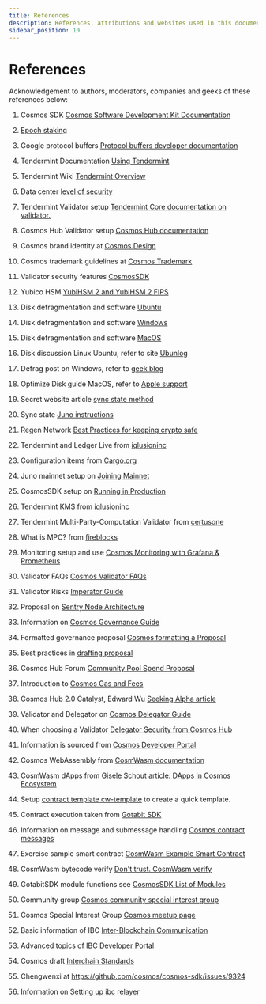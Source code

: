 ```yaml
---
title: References
description: References, attributions and websites used in this documentation
sidebar_position: 10
---
```


# References
Acknowledgement to authors, moderators, companies and geeks of these references below:

1. Cosmos SDK [Cosmos Software Development Kit Documentation](https://docs.cosmos.network/main) 
1. [Epoch staking](https://github.com/cosmos/cosmos-sdk/discussions/8328)
1. Google protocol buffers [Protocol buffers developer documentation](https://developers.google.com/protocol-buffers/docs/gotutorial)
1. Tendermint Documentation [Using Tendermint](https://docs.tendermint.com/v0.34/tendermint-core/using-tendermint.html#)
1. Tendermint Wiki [Tendermint Overview](https://golden.com/wiki/Tendermint-4AP8KX8#Overview)
1. Data center [level of security](https://www.eescorporation.com/data-center-security-levels/)
1. Tendermint Validator setup [Tendermint Core documentation on validator.](https://docs.tendermint.com/v0.34/tendermint-core/validators.html)
1. Cosmos Hub Validator setup [Cosmos Hub documentation](https://hub.cosmos.network/main/validators/validator-setup.html)
1. Cosmos brand identity at [Cosmos Design](https://v1.cosmos.network/design)
1. Cosmos trademark guidelines at [Cosmos Trademark](https://v1.cosmos.network/trademark)
1. Validator security features [CosmosSDK](https://hub.cosmos.network/main/validators/security.html)
1. Yubico HSM [YubiHSM 2 and YubiHSM 2 FIPS](https://www.yubico.com/products/hardware-security-module/)
1. Disk defragmentation and software [Ubuntu](https://towardsdatascience.com/3-tools-to-monitor-and-optimize-your-linux-system-c8a46c18d692)
1. Disk defragmentation and software [Windows](https://www.guru99.com/best-free-defrag-software.html)
1. Disk defragmentation and software [MacOS](https://macpaw.com/reviews/best-mac-optimizer-software)
1. Disk discussion Linux Ubuntu, refer to site [Ubunlog](https://ubunlog.com/en/optimiza-tu-sistema-y-libera-espacio-en-disco-en-ubuntu-y-derivados/#Optimizando_el_sistema_con_Stacer)
1. Defrag post on Windows, refer to [geek blog](https://www.geeksinphoenix.com/blog/post/2021/12/12/how-to-defragment-and-optimize-your-drive-in-windows-11)
1. Optimize Disk guide MacOS, refer to [Apple support](https://support.apple.com/en-au/guide/mac-help/sysp4ee93ca4/mac)
1. Secret website article [sync state method](https://docs.scrt.network/secret-network-documentation/node-runners/node-setup/state-sync)
1. Sync state [Juno instructions](https://docs.junonetwork.io/validators/joining-mainnet/sync-with-state-sync)
1. Regen Network [Best Practices for keeping crypto safe](https://regen-network.medium.com/setting-up-keplr-wallet-and-best-practices-for-keeping-your-crypto-safe-cfe5f924692d)
1. Tendermint and Ledger Live from [iqlusioninc](https://github.com/iqlusioninc/tmkms)
1. Configuration items from [Cargo.org](https://crypto.org/docs/getting-started/notes-on-production-deployment.html)
1. Juno mainnet setup on [Joining Mainnet](https://docs.junonetwork.io/validators/joining-mainnet)
1. CosmosSDK setup on [Running in Production](https://docs.cosmos.network/v0.47/run-node/run-production)  
1. Tendermint KMS from [iqlusioninc](https://github.com/iqlusioninc/tmkms)
1. Tendermint Multi-Party-Computation Validator from [certusone](https://github.com/certusone/tendermint-mpc-validator)
1. What is MPC? from [fireblocks](https://www.fireblocks.com/what-is-mpc/)
1. Monitoring setup and use [Cosmos Monitoring with Grafana & Prometheus](https://medium.com/cypher-core/cosmos-how-to-set-up-your-own-network-monitoring-dashboard-fe49c63a8271)
1. Validator FAQs [Cosmos Validator FAQs](https://hub.cosmos.network/main/validators/validator-faq.html)
1. Validator Risks [Imperator Guide](https://medium.com/imperator-guide/what-are-the-risks-associated-with-a-validator-on-cosmos-based-blockchains-e528dc5b0c2e)
1. Proposal on [Sentry Node Architecture](https://forum.cosmos.network/t/sentry-node-architecture-overview/454)

1. Information on [Cosmos Governance Guide](https://hub.cosmos.network/main/governance/)
1. Formatted governance proposal [Cosmos formatting a Proposal](https://hub.cosmos.network/main/governance/formatting.html)
1. Best practices in [drafting proposal](https://blog.hubspot.com/sales/how-to-write-a-proposal)
1. Cosmos Hub Forum [Community Pool Spend Proposal](https://forum.cosmos.network/t/multiple-recipients-in-community-pool-spend-proposals/6379)
1. Introduction to [Cosmos Gas and Fees](https://docs.cosmos.network/main/basics/gas-fees)
1. Cosmos Hub 2.0 Catalyst, Edward Wu  [Seeking Alpha article](https://seekingalpha.com/article/4560174-important-new-catalyst-for-atom)
1. Validator and Delegator on [Cosmos Delegator Guide](https://hub.cosmos.network/main/delegators/delegator-guide-cli.html)
1. When choosing a Validator [Delegator Security from Cosmos Hub](https://hub.cosmos.network/main/delegators/delegator-security.html)
1. Information is sourced from [Cosmos Developer Portal](https://tutorials.cosmos.network/academy/1-what-is-cosmos/2-cosmos-ecosystem.html)
1. Cosmos WebAssembly from [CosmWasm documentation](https://docs.cosmwasm.com/docs/)
1. CosmWasm dApps from [Gisele Schout article: DApps in Cosmos Ecosystem](https://medium.com/stakin/dapps-and-blockchains-built-on-the-cosmos-ecosystem-31731494570b) 
1. Setup [contract template cw-template](https://github.com/CosmWasm/cw-template?ref=morioh.com&utm_source=morioh.com) to create a quick template.
1. Contract execution taken from [Gotabit SDK](https://docs.cosmwasm.com/docs/smart-contracts/contract-semantics)
1. Information on message and submessage handling [Cosmos contract messages](https://docs.cosmwasm.com/docs/smart-contracts/message/message)
1. Exercise sample smart contract [CosmWasm Example Smart Contract](https://docs.cosmwasm.com/docs/getting-started/compile-contract)
1. CosmWasm bytecode verify [Don't trust. CosmWasm verify](https://medium.com/cosmwasm/dont-trust-cosmwasm-verify-db1caac2d335)
1. GotabitSDK module functions see [CosmosSDK List of Modules](https://docs.cosmos.network/main/modules)
1. Community group [Cosmos community special interest group](https://forum.cosmos.network/t/fund-notional-to-work-on-the-cosmos-hub/9706)
1. Cosmos Special Interest Group [Cosmos meetup page](https://www.meetup.com/topics/cosmos/all/)
1. Basic information of IBC [Inter-Blockchain Communication](https://docs.ignite.com/guide/ibc)
1. Advanced topics of IBC [Developer Portal](https://tutorials.cosmos.network/hands-on-exercise/5-ibc-adv/)
1. Cosmos draft [Interchain Standards](https://github.com/cosmos/ibc)
1. Chengwenxi at https://github.com/cosmos/cosmos-sdk/issues/9324
1. Information on [Setting up ibc relayer](https://github.com/cosmos/relayer)